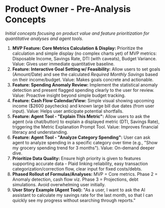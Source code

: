 # Product Owner - Pre-Analysis Concepts

*Initial concepts focusing on product value and feature prioritization for quantitative analyses and agent tools.*

1.  **MVP Feature: Core Metrics Calculation & Display:** Prioritize the calculation and simple display (no complex charts yet) of MVP metrics: Disposable Income, Savings Rate, DTI (with caveats), Budget Variance. Value: Gives user immediate quantitative baseline.
2.  **Feature: Interactive Goal Setting w/ Feasibility:** Allow users to set goals (Amount/Date) and see the calculated *Required Monthly Savings* based on their income/budget. Value: Makes goals concrete and actionable.
3.  **Feature: Spending Anomaly Review:** Implement the statistical anomaly detection and present flagged spending clearly to the user for review. Value: Proactive insight beyond simple budget tracking.
4.  **Feature: Cash Flow Calendar/View:** Simple visual showing upcoming income ($2600 paychecks) and known large bill due dates (from user input). Value: Helps user anticipate potential shortfalls.
5.  **Feature: Agent Tool - "Explain This Metric":** Allow users to ask the agent (via chat/button) to explain a displayed metric (DTI, Savings Rate), triggering the Metric Explanation Prompt Tool. Value: Improves financial literacy and understanding.
6.  **Feature: Agent Tool - "Analyze Category Spending":** User can ask agent to analyze spending in a specific category over time (e.g., "Show my grocery spending trend for 3 months"). Value: On-demand deeper dive.
7.  **Prioritize Data Quality:** Ensure high priority is given to features supporting accurate data - Plaid linking reliability, easy transaction categorization/correction flow, clear input for fixed costs/debts.
8.  **Phased Rollout of Formulas/Analyses:** MVP = Core metrics. Phase 2 = Anomaly detection, cash flow viz. Phase 3 = Projections, debt simulations. Avoid overwhelming user initially.
9.  **User Story Example (Agent Tool):** "As a user, I want to ask the AI assistant to calculate my savings rate for the last month, so that I can quickly see my progress without searching through reports." 